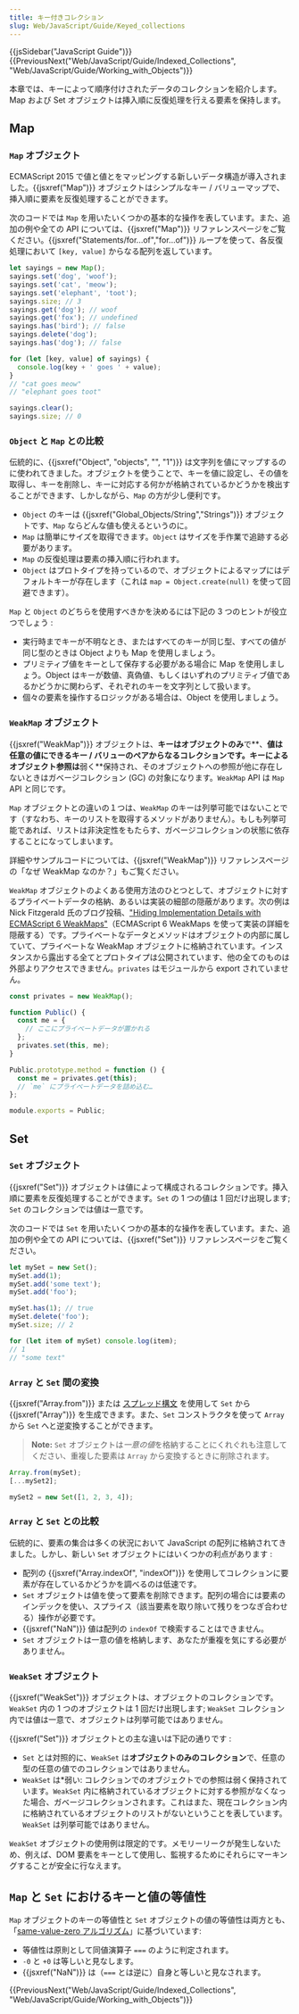 ```yaml
---
title: キー付きコレクション
slug: Web/JavaScript/Guide/Keyed_collections
---
```

{{jsSidebar("JavaScript Guide")}} {{PreviousNext("Web/JavaScript/Guide/Indexed_Collections", "Web/JavaScript/Guide/Working_with_Objects")}}

本章では、キーによって順序付けされたデータのコレクションを紹介します。Map および Set オブジェクトは挿入順に反復処理を行える要素を保持します。

## Map

### `Map` オブジェクト

ECMAScript 2015 で値と値とをマッピングする新しいデータ構造が導入されました。{{jsxref("Map")}} オブジェクトはシンプルなキー / バリューマップで、挿入順に要素を反復処理することができます。

次のコードでは `Map` を用いたいくつかの基本的な操作を表しています。また、追加の例や全ての API については、{{jsxref("Map")}} リファレンスページをご覧ください。{{jsxref("Statements/for...of","for...of")}} ループを使って、各反復処理において `[key, value]` からなる配列を返しています。

```js
let sayings = new Map();
sayings.set('dog', 'woof');
sayings.set('cat', 'meow');
sayings.set('elephant', 'toot');
sayings.size; // 3
sayings.get('dog'); // woof
sayings.get('fox'); // undefined
sayings.has('bird'); // false
sayings.delete('dog');
sayings.has('dog'); // false

for (let [key, value] of sayings) {
  console.log(key + ' goes ' + value);
}
// "cat goes meow"
// "elephant goes toot"

sayings.clear();
sayings.size; // 0
```

### `Object` と `Map` との比較

伝統的に、{{jsxref("Object", "objects", "", "1")}} は文字列を値にマップするのに使われてきました。オブジェクトを使うことで、キーを値に設定し、その値を取得し、キーを削除し、キーに対応する何かが格納されているかどうかを検出することができます、しかしながら、`Map` の方が少し便利です。

- `Object` のキーは {{jsxref("Global_Objects/String","Strings")}} オブジェクトです、`Map` ならどんな値も使えるというのに。
- `Map` は簡単にサイズを取得できます。`Object` はサイズを手作業で追跡する必要があります。
- `Map` の反復処理は要素の挿入順に行われます。
- `Object` はプロトタイプを持っているので、オブジェクトによるマップにはデフォルトキーが存在します（これは `map = Object.create(null)` を使って回避できます）。

`Map` と `Object` のどちらを使用すべきかを決めるには下記の 3 つのヒントが役立つでしょう :

- 実行時までキーが不明なとき、またはすべてのキーが同じ型、すべての値が同じ型のときは Object よりも Map を使用しましょう。
- プリミティブ値をキーとして保存する必要がある場合に Map を使用しましょう。Object はキーが数値、真偽値、もしくはいずれのプリミティブ値であるかどうかに関わらず、それぞれのキーを文字列として扱います。
- 個々の要素を操作するロジックがある場合は、Object を使用しましょう。

### `WeakMap` オブジェクト

{{jsxref("WeakMap")}} オブジェクトは、**キーはオブジェクトのみ**で**、**値は任意の値にできるキー / バリューのペアからなるコレクションです。キーによるオブジェクト参照は**弱く**保持され、そのオブジェクトへの参照が他に存在しないときはガベージコレクション (GC) の対象になります。`WeakMap` API は `Map` API と同じです。

`Map` オブジェクトとの違いの１つは、`WeakMap` のキーは列挙可能ではないことです（すなわち、キーのリストを取得するメソッドがありません）。もしも列挙可能であれば、リストは非決定性をもたらす、ガベージコレクションの状態に依存することになってしまいます。

詳細やサンプルコードについては、{{jsxref("WeakMap")}} リファレンスページの「なぜ WeakMap なのか？」もご覧ください。

`WeakMap` オブジェクトのよくある使用方法のひとつとして、オブジェクトに対するプライベートデータの格納、あるいは実装の細部の隠蔽があります。次の例は Nick Fitzgerald 氏のブログ投稿、["Hiding Implementation Details with ECMAScript 6 WeakMaps"](http://fitzgeraldnick.com/weblog/53/)（ECMAScript 6 WeakMaps を使って実装の詳細を隠蔽する）です。プライベートなデータとメソッドはオブジェクトの内部に属していて、プライベートな WeakMap オブジェクトに格納されています。インスタンスから露出する全てとプロトタイプは公開されています、他の全てのものは外部よりアクセスできません。`privates` はモジュールから export されていません。

```js
const privates = new WeakMap();

function Public() {
  const me = {
    // ここにプライベートデータが置かれる
  };
  privates.set(this, me);
}

Public.prototype.method = function () {
  const me = privates.get(this);
  // `me` にプライベートデータを詰め込む…
};

module.exports = Public;
```

## Set

### `Set` オブジェクト

{{jsxref("Set")}} オブジェクトは値によって構成されるコレクションです。挿入順に要素を反復処理することができます。`Set` の 1 つの値は 1 回だけ出現します; `Set` のコレクションでは値は一意です。

次のコードでは `Set` を用いたいくつかの基本的な操作を表しています。また、追加の例や全ての API については、{{jsxref("Set")}} リファレンスページをご覧ください。

```js
let mySet = new Set();
mySet.add(1);
mySet.add('some text');
mySet.add('foo');

mySet.has(1); // true
mySet.delete('foo');
mySet.size; // 2

for (let item of mySet) console.log(item);
// 1
// "some text"
```

### `Array` と `Set` 間の変換

{{jsxref("Array.from")}} または [スプレッド構文](/ja/docs/Web/JavaScript/Reference/Operators/Spread_operator) を使用して `Set` から {{jsxref("Array")}} を生成できます。また、`Set` コンストラクタを使って `Array` から `Set` へと逆変換することができます。

> **Note:** `Set` オブジェクトは*一意の値*を格納することにくれぐれも注意してください、重複した要素は `Array` から変換するときに削除されます。

```js
Array.from(mySet);
[...mySet2];

mySet2 = new Set([1, 2, 3, 4]);
```

### `Array` と `Set` との比較

伝統的に、要素の集合は多くの状況において JavaScript の配列に格納されてきました。しかし、新しい `Set` オブジェクトにはいくつかの利点があります :

- 配列の {{jsxref("Array.indexOf", "indexOf")}} を使用してコレクションに要素が存在しているかどうかを調べるのは低速です。
- `Set` オブジェクトは値を使って要素を削除できます。配列の場合には要素のインデックを使い、スプライス（該当要素を取り除いて残りをつなぎ合わせる）操作が必要です。
- {{jsxref("NaN")}} 値は配列の `indexOf` で検索することはできません。
- `Set` オブジェクトは一意の値を格納します、あなたが重複を気にする必要がありません。

### `WeakSet` オブジェクト

{{jsxref("WeakSet")}} オブジェクトは、オブジェクトのコレクションです。`WeakSet` 内の 1 つのオブジェクトは 1 回だけ出現します; `WeakSet` コレクション内では値は一意で、オブジェクトは列挙可能ではありません。

{{jsxref("Set")}} オブジェクトとの主な違いは下記の通りです :

- `Set` とは対照的に、`WeakSet` は**オブジェクトのみのコレクション**で、任意の型の任意の値でのコレクションではありません。
- `WeakSet` は*弱い: コレクションでのオブジェクトでの参照は弱く保持されています。`WeakSet` 内に格納されているオブジェクトに対する参照がなくなった場合、ガベージコレクションされます。これはまた、現在コレクション内に格納されているオブジェクトのリストがないということを表しています。`WeakSet` は列挙可能ではありません。

`WeakSet` オブジェクトの使用例は限定的です。メモリーリークが発生しないため、例えば、DOM 要素をキーとして使用し、監視するためにそれらにマーキングすることが安全に行なえます。

## `Map` と `Set` におけるキーと値の等値性

`Map` オブジェクトのキーの等値性と `Set` オブジェクトの値の等値性は両方とも、「[same-value-zero アルゴリズム](https://tc39.github.io/ecma262/#sec-samevaluezero)」に基づいています:

- 等値性は原則として同値演算子 `===` のように判定されます。
- `-0` と `+0` は等しいと見なします。
- {{jsxref("NaN")}} は（`===` とは逆に）自身と等しいと見なされます。

{{PreviousNext("Web/JavaScript/Guide/Indexed_Collections", "Web/JavaScript/Guide/Working_with_Objects")}}
